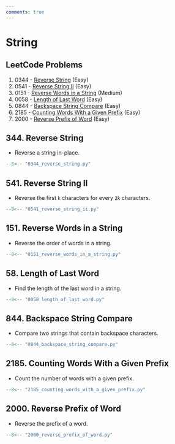 ```yaml
---
comments: true
---
```


# String

## LeetCode Problems

1. 0344 - [Reverse String](https://leetcode.com/problems/reverse-string/) (Easy)
2. 0541 - [Reverse String II](https://leetcode.com/problems/reverse-string-ii/) (Easy)
3. 0151 - [Reverse Words in a String](https://leetcode.com/problems/reverse-words-in-a-string/) (Medium)
4. 0058 - [Length of Last Word](https://leetcode.com/problems/length-of-last-word/) (Easy)
5. 0844 - [Backspace String Compare](https://leetcode.com/problems/backspace-string-compare/) (Easy)
6. 2185 - [Counting Words With a Given Prefix](https://leetcode.com/problems/counting-words-with-a-given-prefix/) (Easy)
7. 2000 - [Reverse Prefix of Word](https://leetcode.com/problems/reverse-prefix-of-word/) (Easy)

## 344. Reverse String

-   Reverse a string in-place.

```python
--8<-- "0344_reverse_string.py"
```

## 541. Reverse String II

-   Reverse the first `k` characters for every `2k` characters.

```python
--8<-- "0541_reverse_string_ii.py"
```

## 151. Reverse Words in a String

-   Reverse the order of words in a string.

```python
--8<-- "0151_reverse_words_in_a_string.py"
```

## 58. Length of Last Word

-   Find the length of the last word in a string.

```python
--8<-- "0058_length_of_last_word.py"
```

## 844. Backspace String Compare

-   Compare two strings that contain backspace characters.

```python
--8<-- "0844_backspace_string_compare.py"
```

## 2185. Counting Words With a Given Prefix

-   Count the number of words with a given prefix.

```python
--8<-- "2185_counting_words_with_a_given_prefix.py"
```

## 2000. Reverse Prefix of Word

-   Reverse the prefix of a word.

```python
--8<-- "2000_reverse_prefix_of_word.py"
```

